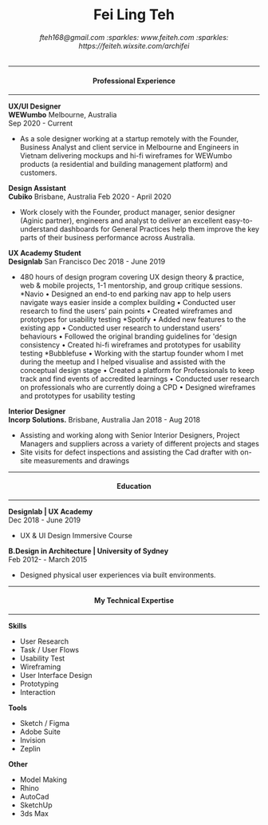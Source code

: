 <h1 align="center"> Fei Ling Teh </h1>
<h6 align="center"> fteh168@gmail.com :sparkles: www.feiteh.com :sparkles: https://feiteh.wixsite.com/archifei </h6>

------ 

<h4 align="center"> Professional Experience </h4>

------
**UX/UI Designer**  
**WEWumbo** Melbourne, Australia  
Sep 2020 - Current
* As a sole designer working at a startup remotely with the Founder, Business Analyst and
client service in Melbourne and Engineers in Vietnam delivering mockups and
hi-fi wireframes for WEWumbo products (a residential and building
management platform) and customers.

**Design Assistant**  
**Cubiko** Brisbane, Australia 
Feb 2020 - April 2020
* Work closely with the Founder, product manager, senior designer (Aginic
partner), engineers and analyst to deliver an excellent easy-to-understand
dashboards for General Practices help them improve the key parts of their
business performance across Australia.

**UX Academy Student**  
**Designlab** San Francisco 
Dec 2018 - June 2019
* 480 hours of design program covering UX design theory & practice, web &
mobile projects, 1-1 mentorship, and group critique sessions.
*Navio
• Designed an end-to end parking nav app to help users
navigate ways easier inside a complex building
• Conducted user research to find the users’ pain points
• Created wireframes and prototypes for usability testing
*Spotify
• Added new features to the existing app
• Conducted user research to understand users’ behaviours
• Followed the original branding guidelines for 'design consistency
• Created hi-fi wireframes and prototypes for usability testing
*Bubblefuse
• Working with the startup founder whom I met during the meetup and I helped visualise and assisted with
the conceptual design stage
• Created a platform for Professionals to keep track and find events of
accredited learnings
• Conducted user research on professionals who are currently doing
a CPD
• Designed wireframes and prototypes for usability testing

**Interior Designer**  
**Incorp Solutions.** Brisbane, Australia
Jan 2018 - Aug 2018
* Assisting and working along with Senior Interior Designers, Project
Managers and suppliers across a variety of different projects and stages
* Site visits for defect inspections and assisting the Cad drafter with
on-site measurements and drawings

------ 

<h4 align="center"> Education </h4>

------

**Designlab | UX Academy**  
Dec 2018 - June 2019
* UX & UI Design Immersive Course

**B.Design in Architecture | University of Sydney**  
Feb 2012- - March 2015
* Designed physical user experiences via built environments.


------ 

<h4 align="center"> My Technical Expertise </h4>

------

**Skills**  
* User Research
* Task / User Flows
* Usability Test
* Wireframing
* User Interface Design
* Prototyping
* Interaction

**Tools**  
* Sketch / Figma
* Adobe Suite
* Invision
* Zeplin


**Other**  
* Model Making
* Rhino
* AutoCad
* SketchUp
* 3ds Max

